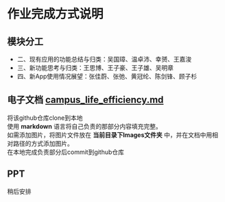 # 作业完成方式说明

## 模块分工
- 二、现有应用的功能总结与归类：吴国璋、温卓沛、幸赟、王嘉浚
- 三、新功能思考与归类：王思博、王子豪、王子雄、吴明章
- 四、新App使用情况展望：张佳蔚、张弛、黄冠纶、陈剑锋、顾子杉


## 电子文档 [campus_life_efficiency.md](./campus_life_efficiency.md)
将该github仓库clone到本地<br>
使用 __markdown__ 语言将自己负责的那部分内容填充完整。<br>
如需添加图片，将图片文件放在 __当前目录下Images文件夹__ 中，并在文档中用相对路径的方式添加图片。<br>
在本地完成负责部分后commit到github仓库

## PPT
稍后安排